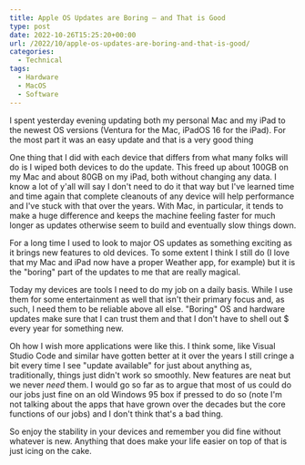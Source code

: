 ```yaml
---
title: Apple OS Updates are Boring – and That is Good
type: post
date: 2022-10-26T15:25:20+00:00
url: /2022/10/apple-os-updates-are-boring-and-that-is-good/
categories:
  - Technical
tags:
  - Hardware
  - MacOS
  - Software
---
```


I spent yesterday evening updating both my personal Mac and my iPad to the newest OS versions (Ventura for the Mac, iPadOS 16 for the iPad). For the most part it was an easy update and that is a very good thing

One thing that I did with each device that differs from what many folks will do is I wiped both devices to do the update. This freed up about 100GB on my Mac and about 80GB on my iPad, both without changing any data. I know a lot of y'all will say I don't need to do it that way but I've learned time and time again that complete cleanouts of any device will help performance and I've stuck with that over the years. With Mac, in particular, it tends to make a huge difference and keeps the machine feeling faster for much longer as updates otherwise seem to build and eventually slow things down.

For a long time I used to look to major OS updates as something exciting as it brings new features to old devices. To some extent I think I still do (I love that my Mac and iPad now have a proper Weather app, for example) but it is the "boring" part of the updates to me that are really magical.

Today my devices are tools I need to do my job on a daily basis. While I use them for some entertainment as well that isn't their primary focus and, as such, I need them to be reliable above all else. "Boring" OS and hardware updates make sure that I can trust them and that I don't have to shell out $ every year for something new.

Oh how I wish more applications were like this. I think some, like Visual Studio Code and similar have gotten better at it over the years I still cringe a bit every time I see "update available" for just about anything as, traditionally, things just didn't work so smoothly. New features are neat but we never _need_ them. I would go so far as to argue that most of us could do our jobs just fine on an old Windows 95 box if pressed to do so (note I'm not talking about the apps that have grown over the decades but the core functions of our jobs) and I don't think that's a bad thing.

So enjoy the stability in your devices and remember you did fine without whatever is new. Anything that does make your life easier on top of that is just icing on the cake.